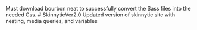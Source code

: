 Must download bourbon neat to successfully convert the Sass files into the needed Css.  # SkinnytieVer2.0
Updated version of skinnytie site with nesting, media queries, and variables
